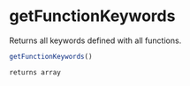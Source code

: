 # getFunctionKeywords

Returns all keywords defined with all functions.

```javascript
getFunctionKeywords()
```

```javascript
returns array
```
